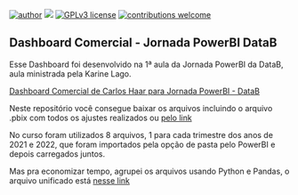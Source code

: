 [![author](https://img.shields.io/badge/author-carloshaar-darkgreen.svg)](https://www.linkedin.com/in/carloshaar) [![](https://img.shields.io/badge/PowerBI-blue.svg)](https://powerbi.microsoft.com/pt-br/) [![GPLv3 license](https://img.shields.io/badge/License-GPLv3-blue.svg)](http://perso.crans.org/besson/LICENSE.html) [![contributions welcome](https://img.shields.io/badge/contributions-welcome-brightgreen.svg?style=flat)](https://github.com/carloshaar/)

## **Dashboard Comercial - Jornada PowerBI DataB**

Esse Dashboard foi desenvolvido na 1ª aula da Jornada PowerBI da DataB, aula ministrada pela Karine Lago.

[Dashboard Comercial de Carlos Haar para Jornada PowerBI - DataB](https://app.powerbi.com/groups/me/reports/a12781b0-fb5b-4b2d-80b2-f7fc37178c1e/ReportSection "Dashboard Comercial Jornada PowerBI - DataB")

Neste repositório você consegue baixar os arquivos incluindo o arquivo .pbix com todos os ajustes realizados ou [pelo link](https://github.com/carloshaar/dashboard_comercial_datab/raw/master/Aula1-DashboardComercial.7z "Link")

No curso foram utilizados 8 arquivos, 1 para cada trimestre dos anos de 2021 e 2022, que foram importados pela opção de pasta pelo PowerBI e depois carregados juntos.

Mas pra economizar tempo, agrupei os arquivos usando Python e Pandas, o arquivo unificado está [nesse link]( "Link")
